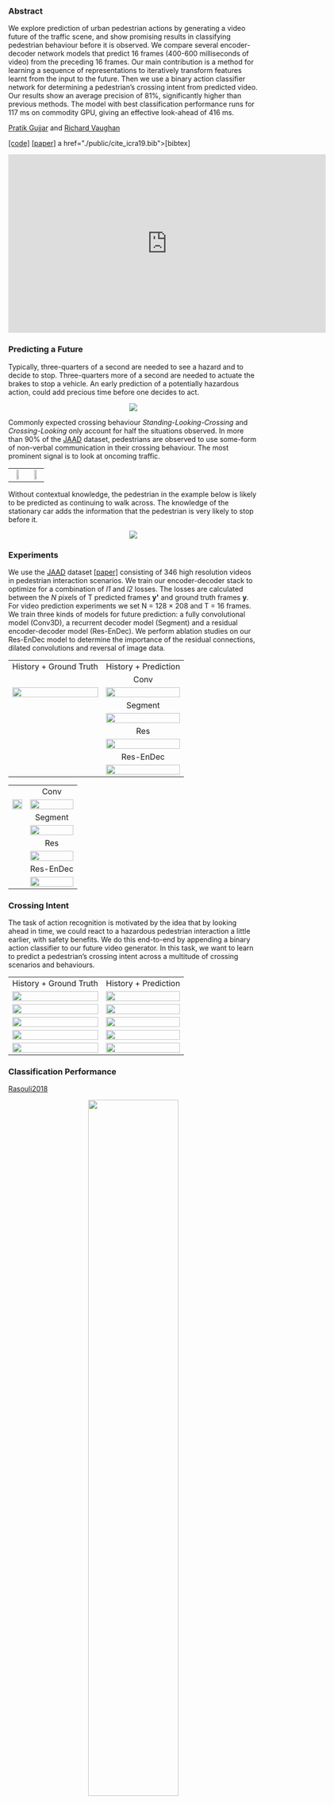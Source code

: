 ### Abstract 
We explore prediction of urban pedestrian actions by generating a video future of the traffic scene, and show promising results in classifying pedestrian behaviour before it is observed. We compare several encoder-decoder network models that predict 16 frames (400-600 milliseconds of video) from the preceding 16 frames. Our main contribution is a method for learning a sequence of representations to iteratively transform features learnt from the input to the future. Then we use a binary action classifier network for determining a pedestrian’s crossing intent from predicted video. Our results show an average precision of 81%, significantly higher than previous methods. The model with best classification performance runs for 117 ms on commodity GPU, giving an effective look-ahead of 416 ms.
<br />

[Pratik Gujjar](https://www.sfu.ca/~pgujjar/) and [Richard Vaughan](http://rtv.github.io/) <br />

<a href="https://github.com/AutonomyLab/deep_intent">[code]</a> <a href="http://autonomy.cs.sfu.ca/doc/gujjar_icra19.pdf">[paper]</a> a href="./public/cite_icra19.bib">[bibtex]</a> 

<!--<p align="center">
<a href="http://www.youtube.com/watch?feature=player_embedded&v=UHMBtu43Gi4
" target="_blank"><img src="./public/video_img.png" 
alt="DeepIntent" width="637" height="358" border="0" /></a>
</p>-->

<p align="center">
<iframe width="640" height="360" src="https://www.youtube.com/embed/UHMBtu43Gi4" frameborder="0" allow="autoplay; encrypted-media" allowfullscreen></iframe>
</p>

### Predicting a Future
Typically, three-quarters of a second are needed to see a hazard and to decide to stop. Three-quarters more of a second are needed to actuate the brakes to stop a vehicle. An early prediction of a potentially hazardous action, could
add precious time before one decides to act.

<p align="center">
<img src="./public/see-think-do.png" border="0" />
</p>

Commonly expected crossing behaviour *Standing-Looking-Crossing* and *Crossing-Looking* only account for half the situations observed. In more than 90% of the [JAAD](http://data.nvision2.eecs.yorku.ca/JAAD_dataset/) dataset, pedestrians are observed to use some-form of non-verbal communication in their crossing behaviour. The most prominent signal is to look at oncoming traffic. 

<table>
  <tr>
    <td align="center"><img src="./public/look.png" width="50%"></td>
    <td align="center"><img src="./public/step-forward.png" width="50%"></td>
  </tr>
</table>

Without contextual knowledge, the pedestrian in the example below is likely to be predicted as continuing to walk across. The knowledge of the stationary car adds the information that the pedestrian is very likely to stop before it.

<p align="center">
<img src="./public/context.gif" border="0" />
</p>

<!--### Technical Description
Our objective is to predict the future positions of salient objects like vehicles and pedestrians by learning their motion. Functionally, an encoder reads a sequence of frames __x__ to yield dense representations __z__. Conditioned on __z__, a decoder will then auto-regressively predict an image sequence __y'__ by minimizing a pixel-wise loss between __y'__ and ground truth frames __y__. Each generated frame is of the same resolution as the input. We reverse the temporal ordering of input data to condition the latent space with spatial information from the latest frame. The most recent frame carries forward the closest contextual resemblance. Recursively learning representations from each input frame, we expect to first learn a temporal regularity in the early representations and parametrize a temporal variance in the later representations.
-->
<!--<p align="center"> 
<img src="./public/abstract-net.svg" alt="abstract-net" width="537" height="258" border="0" />
</p>-->

### Experiments
We use the [JAAD](http://data.nvision2.eecs.yorku.ca/JAAD_dataset/) dataset <a href="https://arxiv.org/abs/1609.04741">[paper]</a> consisting of 346 high resolution videos in pedestrian interaction scenarios. We train our encoder-decoder stack to optimize for a combination of *l1* and *l2* losses. The losses are calculated between the *N* pixels of T predicted frames __y'__ and ground truth frames __y__. For video prediction experiments we set N = 128 × 208 and T = 16 frames. We train three kinds of models for future prediction: a fully convolutional model (Conv3D), a recurrent decoder model (Segment) and a residual encoder-decoder model (Res-EnDec). We perform ablation studies on our Res-EnDec model to determine the importance of the residual connections, dilated convolutions and reversal of image data. 

<!--
<table>
  <tr
    <td align="center"><img src="./public/conv.png" width="70%"></td>
    <td align="center"><img src="./public/segment.png" width="70%"></td>
  </tr>
  <tr>
    <td align="center">Conv model</td>
    <td align="center">Segment model</td>
  </tr>
  <tr>
    <td align="center"><img src="./public/res.png" width="70%"></td>
    <td aligh="center"><img src="./public/rendec.png"  width="70%"></td>
  </tr>
   <tr>
    <td align="center">Res model</td>
    <td align="center">Res-EnDec model</td>
  </tr>
</table>-->

<style> table, th, td { border: 0px solid black; } </style>
<table>
  <tr>
    <td align="center">History + Ground Truth</td>
    <td align="center" colspan="4">History + Prediction</td>
  </tr>
  <tr>
    <td align="center"></td>
    <td align="center">Conv</td>
  </tr>
  <tr>
    <td align="center"><img src="./public/github_examples/future/truth/rendec/vid_710.gif" width="100%"></td>
    <td align="center"><img src="./public/github_examples/future/pred/conv/vid_710.gif" width="100%"></td> 
  </tr>
  <tr>
    <td align="center"></td>
    <td align="center">Segment</td>
  </tr>
  <tr>
    <td align="center"></td>
    <td align="center"><img src="./public/github_examples/future/pred/kernel/vid_710.gif" width="100%"></td>
  </tr>
  <tr>
    <td align="center"></td>
    <td align="center">Res</td>
  </tr>
  <tr>
    <td align="center"></td>
    <td align="center"><img src="./public/github_examples/future/pred/res/vid_710.gif" width="100%"></td>
  </tr>
  <tr>
    <td align="center"></td>
    <td align="center">Res-EnDec</td>
  </tr>
  <tr>
    <td align="center"></td>
    <td align="center"><img src="./public/github_examples/future/pred/rendec/vid_710.gif" width="100%"></td>
  </tr>
</table>

<table>
  <tr>
    <td align="center"></td>
    <td align="center">Conv</td>
  </tr>
  <tr>
    <td align="center"><img src="./public/github_examples/future/truth/rendec/vid_758.gif" width="100%"></td>
    <td align="center"><img src="./public/github_examples/future/pred/conv/vid_758.gif" width="100%"></td> 
  </tr>
  <tr>
    <td align="center"></td>
    <td align="center">Segment</td>
  </tr>
  <tr>
    <td align="center"></td>
    <td align="center"><img src="./public/github_examples/future/pred/kernel/vid_758.gif" width="100%"></td>
  </tr>
  <tr>
    <td align="center"></td>
    <td align="center">Res</td>
  </tr>
  <tr>
    <td align="center"></td>
    <td align="center"><img src="./public/github_examples/future/pred/res/vid_758.gif" width="100%"></td>
  </tr>
  <tr>
    <td align="center"></td>
    <td align="center">Res-EnDec</td>
  </tr>
  <tr>
    <td align="center"></td>
    <td align="center"><img src="./public/github_examples/future/pred/rendec/vid_758.gif" width="100%"></td>
  </tr>
</table>

### Crossing Intent
The task of action recognition is motivated by the idea that by looking ahead in time, we could react to a hazardous pedestrian interaction a little earlier, with safety benefits. We do this end-to-end by appending a binary action classifier to our future video generator. In this task, we want to learn to predict a pedestrian’s crossing intent across a multitude of crossing scenarios and behaviours.

<table>
  <tr>
    <td align="center">History + Ground Truth</td>
    <td align="center">History + Prediction</td>
  </tr>
  <tr>
    <td align="center"><img src="./public/github_examples/crossing/truth/vid_231.gif" width="100%"></td>
    <td align="center"><img src="./public/github_examples/crossing/pred/vid_231.gif" width="100%"></td> 
  </tr>
  <tr>
    <td align="center"><img src="./public/github_examples/crossing/truth/vid_272.gif" width="100%"></td>
    <td align="center"><img src="./public/github_examples/crossing/pred/vid_272.gif" width="100%"></td> 
  </tr>
  <tr>
    <td align="center"><img src="./public/github_examples/crossing/truth/vid_91.gif" width="100%"></td>
    <td align="center"><img src="./public/github_examples/crossing/pred/vid_91.gif" width="100%"></td> 
  </tr>
  <tr>
    <td align="center"><img src="./public/github_examples/crossing/truth/vid_526.gif" width="100%"></td>
    <td align="center"><img src="./public/github_examples/crossing/pred/vid_526.gif" width="100%"></td> 
  </tr>
  <tr>
    <td align="center"><img src="./public/github_examples/crossing/truth/vid_429.gif" width="100%"></td>
    <td align="center"><img src="./public/github_examples/crossing/pred/vid_429.gif" width="100%"></td> 
  </tr>
</table>

### Classification Performance
[Rasouli2018](http://openaccess.thecvf.com/content_ICCV_2017_workshops/papers/w3/Rasouli_Are_They_Going_ICCV_2017_paper.pdf)

<p align="center">
<img src="./public/AP.png" border="0" width="60%" />
</p>

<p align="center">
<img src="./public/acc_scores.png" border="0" width="60%" />
</p>

### Run-Time Analysis

<p align="center">
<img src="./public/timings.png" border="0" width="40%" />
</p>


